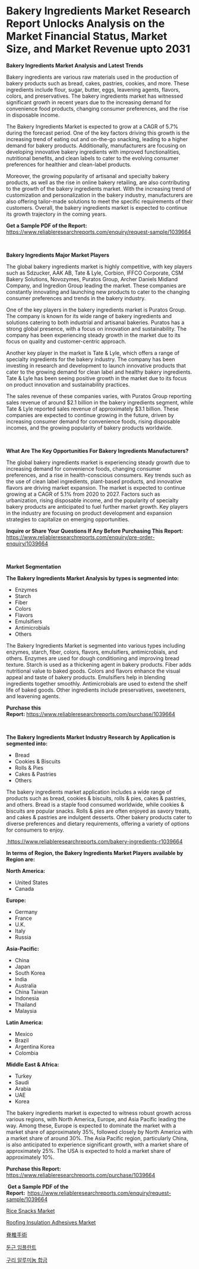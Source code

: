 <p><h1>Bakery Ingredients Market Research Report Unlocks Analysis on the Market Financial Status, Market Size, and Market Revenue upto 2031</h1></p><p><strong>Bakery Ingredients Market Analysis and Latest Trends</strong></p>
<p><p>Bakery ingredients are various raw materials used in the production of bakery products such as bread, cakes, pastries, cookies, and more. These ingredients include flour, sugar, butter, eggs, leavening agents, flavors, colors, and preservatives. The bakery ingredients market has witnessed significant growth in recent years due to the increasing demand for convenience food products, changing consumer preferences, and the rise in disposable income.</p><p>The Bakery Ingredients Market is expected to grow at a CAGR of 5.7% during the forecast period. One of the key factors driving this growth is the increasing trend of eating out and on-the-go snacking, leading to a higher demand for bakery products. Additionally, manufacturers are focusing on developing innovative bakery ingredients with improved functionalities, nutritional benefits, and clean labels to cater to the evolving consumer preferences for healthier and clean-label products.</p><p>Moreover, the growing popularity of artisanal and specialty bakery products, as well as the rise in online bakery retailing, are also contributing to the growth of the bakery ingredients market. With the increasing trend of customization and personalization in the bakery industry, manufacturers are also offering tailor-made solutions to meet the specific requirements of their customers. Overall, the bakery ingredients market is expected to continue its growth trajectory in the coming years.</p></p>
<p><strong>Get a Sample PDF of the Report:&nbsp;</strong> <a href="https://www.reliableresearchreports.com/enquiry/request-sample/1039664">https://www.reliableresearchreports.com/enquiry/request-sample/1039664</a></p>
<p>&nbsp;</p>
<p><strong>Bakery Ingredients Major Market Players</strong></p>
<p><p>The global bakery ingredients market is highly competitive, with key players such as Sdzucker, AAK AB, Tate & Lyle, Corbion, IFFCO Corporate, CSM Bakery Solutions, Novozymes, Puratos Group, Archer Daniels Midland Company, and Ingredion Group leading the market. These companies are constantly innovating and launching new products to cater to the changing consumer preferences and trends in the bakery industry.</p><p>One of the key players in the bakery ingredients market is Puratos Group. The company is known for its wide range of bakery ingredients and solutions catering to both industrial and artisanal bakeries. Puratos has a strong global presence, with a focus on innovation and sustainability. The company has been experiencing steady growth in the market due to its focus on quality and customer-centric approach.</p><p>Another key player in the market is Tate & Lyle, which offers a range of specialty ingredients for the bakery industry. The company has been investing in research and development to launch innovative products that cater to the growing demand for clean label and healthy bakery ingredients. Tate & Lyle has been seeing positive growth in the market due to its focus on product innovation and sustainability practices.</p><p>The sales revenue of these companies varies, with Puratos Group reporting sales revenue of around $2.1 billion in the bakery ingredients segment, while Tate & Lyle reported sales revenue of approximately $3.1 billion. These companies are expected to continue growing in the future, driven by increasing consumer demand for convenience foods, rising disposable incomes, and the growing popularity of bakery products worldwide.</p></p>
<p>&nbsp;</p>
<p><strong>What Are The Key Opportunities For Bakery Ingredients Manufacturers?</strong></p>
<p><p>The global bakery ingredients market is experiencing steady growth due to increasing demand for convenience foods, changing consumer preferences, and a rise in health-conscious consumers. Key trends such as the use of clean label ingredients, plant-based products, and innovative flavors are driving market expansion. The market is expected to continue growing at a CAGR of 5.1% from 2020 to 2027. Factors such as urbanization, rising disposable income, and the popularity of specialty bakery products are anticipated to fuel further market growth. Key players in the industry are focusing on product development and expansion strategies to capitalize on emerging opportunities.</p></p>
<p><strong>Inquire or Share Your Questions If Any Before Purchasing This Report:</strong> <a href="https://www.reliableresearchreports.com/enquiry/pre-order-enquiry/1039664">https://www.reliableresearchreports.com/enquiry/pre-order-enquiry/1039664</a></p>
<p>&nbsp;</p>
<p><strong>Market Segmentation</strong></p>
<p><strong>The Bakery Ingredients Market Analysis by types is segmented into:</strong></p>
<p><ul><li>Enzymes</li><li>Starch</li><li>Fiber</li><li>Colors</li><li>Flavors</li><li>Emulsifiers</li><li>Antimicrobials</li><li>Others</li></ul></p>
<p><p>The Bakery Ingredients Market is segmented into various types including enzymes, starch, fiber, colors, flavors, emulsifiers, antimicrobials, and others. Enzymes are used for dough conditioning and improving bread texture. Starch is used as a thickening agent in bakery products. Fiber adds nutritional value to baked goods. Colors and flavors enhance the visual appeal and taste of bakery products. Emulsifiers help in blending ingredients together smoothly. Antimicrobials are used to extend the shelf life of baked goods. Other ingredients include preservatives, sweeteners, and leavening agents.</p></p>
<p><strong>Purchase this Report:&nbsp;</strong><a href="https://www.reliableresearchreports.com/purchase/1039664">https://www.reliableresearchreports.com/purchase/1039664</a></p>
<p>&nbsp;</p>
<p><strong>The Bakery Ingredients Market Industry Research by Application is segmented into:</strong></p>
<p><ul><li>Bread</li><li>Cookies & Biscuits</li><li>Rolls & Pies</li><li>Cakes & Pastries</li><li>Others</li></ul></p>
<p><p>The bakery ingredients market application includes a wide range of products such as bread, cookies & biscuits, rolls & pies, cakes & pastries, and others. Bread is a staple food consumed worldwide, while cookies & biscuits are popular snacks. Rolls & pies are often enjoyed as savory treats, and cakes & pastries are indulgent desserts. Other bakery products cater to diverse preferences and dietary requirements, offering a variety of options for consumers to enjoy.</p></p>
<p><a href="https://www.reliableresearchreports.com/bakery-ingredients-r1039664">&nbsp;https://www.reliableresearchreports.com/bakery-ingredients-r1039664</a></p>
<p><strong>In terms of Region, the Bakery Ingredients Market Players available by Region are:</strong></p>
<p>
    <p> <strong> North America: </strong>
        <ul>
            <li>United States</li>
            <li>Canada</li>
        </ul>
        </p> 
    <p> <strong> Europe: </strong>
        <ul>
            <li>Germany</li>
            <li>France</li>
            <li>U.K.</li>
            <li>Italy</li>
            <li>Russia</li>
        </ul>
        </p> 
    <p> <strong> Asia-Pacific: </strong>
        <ul>
            <li>China</li>
            <li>Japan</li>
            <li>South Korea</li>
            <li>India</li>
            <li>Australia</li>
            <li>China Taiwan</li>
            <li>Indonesia</li>
            <li>Thailand</li>
            <li>Malaysia</li>
        </ul>
        </p> 
    <p> <strong> Latin America: </strong>
        <ul>
            <li>Mexico</li>
            <li>Brazil</li>
            <li>Argentina Korea</li>
            <li>Colombia</li>
        </ul>
        </p> 
    <p> <strong> Middle East & Africa: </strong>
        <ul>
            <li>Turkey</li>
            <li>Saudi</li>
            <li>Arabia</li>
            <li>UAE</li>
            <li>Korea</li>
        </ul>
    </p>
    </p>
<p><p>The bakery ingredients market is expected to witness robust growth across various regions, with North America, Europe, and Asia Pacific leading the way. Among these, Europe is expected to dominate the market with a market share of approximately 35%, followed closely by North America with a market share of around 30%. The Asia Pacific region, particularly China, is also anticipated to experience significant growth, with a market share of approximately 25%. The USA is expected to hold a market share of approximately 10%.</p></p>
<p><strong>Purchase this Report: </strong><a href="https://www.reliableresearchreports.com/purchase/1039664">https://www.reliableresearchreports.com/purchase/1039664</a></p>
<p>&nbsp;<strong>Get a Sample PDF of the Report:&nbsp;&nbsp;</strong><a href="https://www.reliableresearchreports.com/enquiry/request-sample/1039664">https://www.reliableresearchreports.com/enquiry/request-sample/1039664</a></p>
<p><strong></strong></p>
<p><p><a href="https://github.com/luckyshygirl/Market-Research-Report-List-4/blob/main/rice-snacks-market.md">Rice Snacks Market</a></p><p><a href="https://issuu.com/reportprime-2/docs/roofing-insulation-adhesives-market-size-2030.pptx">Roofing Insulation Adhesives Market</a></p><p><a href="https://github.com/oqoeusbvpadwjs08/Market-Research-Report-List-1/blob/main/179665517945.md">脊椎手術</a></p><p><a href="https://github.com/lzrvbyqzftro57/Market-Research-Report-List-1/blob/main/874411316479.md">둔근 임플란트</a></p><p><a href="https://github.com/LanceOlsotn8978/Market-Research-Report-List-1/blob/main/945177016478.md">구리 알루미늄 합금</a></p></p>